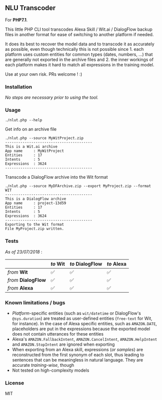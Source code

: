 NLU Transcoder
---

For **PHP7.1**.

This little PHP CLI tool transcodes Alexa Skill / Wit.ai / DialogFlow backup files in another format for ease of switching to another platform if needed.

It does its best to recover the model data and to transcode it as accurately as possible, even though technically this is not possible since 1. each platform uses custom entities for common types (dates, numbers, ...) that are generally not exported in the archive files and 2. the inner workings of each platform makes it hard to match all expressions in the training model.

Use at your own risk. PRs welcome ! :)

### Installation

_No steps are necessary prior to using the tool._

### Usage

    ./nlut.php --help

Get info on an archive file

    ./nlut.php --source MyWitProject.zip
    ----------------------------------------
    This is a Wit.ai archive
    App name     : MyWitProject
    Entities     : 17
    Intents      : 5
    Expressions  : 3624
    ----------------------------------------

Transcode a DialogFlow archive into the Wit format

    ./nlut.php --source MyDFArchive.zip --export MyProject.zip --format WIT
    ----------------------------------------
    This is a DialogFlow archive
    App name     : project-13d59
    Entities     : 17
    Intents      : 5
    Expressions  : 3624
    ----------------------------------------
    Exporting to the Wit format
    File MyProject.zip written.

### Tests

_As of 23/07/2018_ :

|                        | _to_ Wit   | _to_ DialogFlow  | _to_ Alexa |
| ---------------------- | ---------- | ---------------- | ---------- |
| _from_ **Wit**         |   ✅       |   ✅             |   ✅       |
| _from_ **DialogFlow**  |   ✅       |   ✅             |   ✅       |
| _from_ **Alexa**       |   ✅       |   ✅             |   ✅       |

### Known limitations / bugs

  - _Platform_-specific entities (such as `wit/datetime` or DialogFlow's `@sys.duration`) are treated as user-defined entities (`free-text` for Wit, for instance). In the case of Alexa specific entities, such as `AMAZON.DATE`, placeholders are put in the expressions because the exported model does not contain utterances for these entities
  - Alexa's  `AMAZON.FallbackIntent`, `AMAZON.CancelIntent`, `AMAZON.HelpIntent` and `AMAZON.StopIntent` are ignored when exporting
  - When exporting from an Alexa skill, expressions (_or samples_) are reconstructed from the first synonym of each slot, thus leading to sentences that can be meaningless in natural language. They are accurate _training-wise_, though
  - Not tested on high-complexity models

### License

MIT